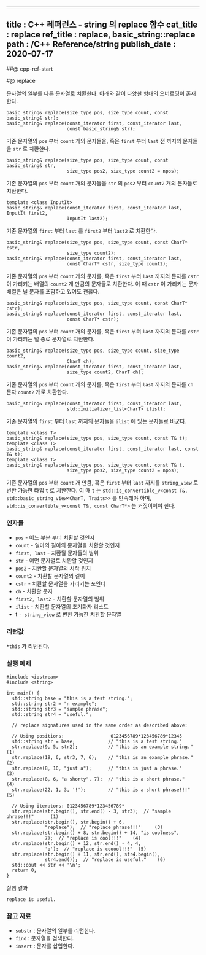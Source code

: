 ----------------
title : C++ 레퍼런스 - string 의 replace 함수
cat_title :  replace
ref_title : replace, basic_string::replace
path : /C++ Reference/string
publish_date : 2020-07-17
---------------

##@ cpp-ref-start

#@ replace

문자열의 일부를 다른 문자열로 치환한다. 아래와 같이 다양한 형태의 오버로딩이 존재한다.

```cpp-formatted
basic_string& replace(size_type pos, size_type count, const basic_string& str);
basic_string& replace(const_iterator first, const_iterator last,
                      const basic_string& str);
```

기존 문자열의 `pos` 부터 `count` 개의 문자들을, 혹은 `first` 부터 `last` 전 까지의 문자들을 `str` 로 치환한다.

```cpp-formatted
basic_string& replace(size_type pos, size_type count, const basic_string& str,
                      size_type pos2, size_type count2 = npos);
```

기존 문자열의 `pos` 부터 `count` 개의 문자들을 `str` 의 `pos2` 부터 `count2` 개의 문자들로 치환한다.

```cpp-formatted
template <class InputIt>
basic_string& replace(const_iterator first, const_iterator last, InputIt first2,
                      InputIt last2);
```

기존 문자열의 `first` 부터 `last` 를 `first2` 부터 `last2` 로 치환한다.

```cpp-formatted
basic_string& replace(size_type pos, size_type count, const CharT* cstr,
                      size_type count2);
basic_string& replace(const_iterator first, const_iterator last,
                      const CharT* cstr, size_type count2);
```

기존 문자열의 `pos` 부터 `count` 개의 문자를, 혹은 `first` 부터 `last` 까지의 문자를 `cstr` 이 가리키는 배열의 `count2` 개 만큼의 문자들로 치환한다. 이 때 `cstr` 이 가리키는 문자 배열은 널 문자를 포함하고 있어도 괜찮다.

```cpp-formatted
basic_string& replace(size_type pos, size_type count, const CharT* cstr);
basic_string& replace(const_iterator first, const_iterator last,
                      const CharT* cstr);
```

기존 문자열의 `pos` 부터 `count` 개의 문자를, 혹은 `first` 부터 `last` 까지의 문자를 `cstr` 이 가리키는 널 종료 문자열로 치환한다.

```cpp-formatted
basic_string& replace(size_type pos, size_type count, size_type count2,
                      CharT ch);
basic_string& replace(const_iterator first, const_iterator last,
                      size_type count2, CharT ch);
```

기존 문자열의 `pos` 부터 `count` 개의 문자를, 혹은 `first` 부터 `last` 까지의 문자를 `ch` 문자 `count2` 개로 치환한다.

```cpp-formatted
basic_string& replace(const_iterator first, const_iterator last,
                      std::initializer_list<CharT> ilist);
```

기존 문자열의 `first` 부터 `last` 까지의 문자들을 `ilist` 에 있는 문자들로 바꾼다.

```cpp-formatted
template <class T>
basic_string& replace(size_type pos, size_type count, const T& t);
template <class T>
basic_string& replace(const_iterator first, const_iterator last, const T& t);
template <class T>
basic_string& replace(size_type pos, size_type count, const T& t,
                      size_type pos2, size_type count2 = npos);
```

기존 문자열의 `pos` 부터 `count` 개 만큼, 혹은 `first` 부터 `last` 까지를 `string_view` 로 변환 가능한 타입 `t` 로 치환한다. 이 때  `t` 는 `std::is_convertible_v<const T&, std::basic_string_view<CharT, Traits>>` 를 만족해야 하며, `std::is_convertible_v<const T&, const CharT*>` 는 거짓이어야 한다.

### 인자들

* `pos`	-	어느 부분 부터 치환할 것인지
* `count`	-	얼마의 길이의 문자열을 치환할 것인지
* `first, last`	-	치환될 문자들의 범위
* `str`	-	어떤 문자열로 치환할 것인지
* `pos2`	-	치환할 문자열의 시작 위치
* `count2`	-	치환할 문자열의 길이
* `cstr`	-	치환할 문자열을 가리키는 포인터
* `ch`	-	치환할 문자
* `first2, last2`	-	치환할 문자열의 범위
* `ilist`	-	치환할 문자열의 초기화자 리스트
* t	`- string_view` 로 변환 가능한 치환할 문자열

### 리턴값

`*this` 가 리턴된다.

### 실행 예제

```cpp-formatted
#include <iostream>
#include <string>

int main() {
  std::string base = "this is a test string.";
  std::string str2 = "n example";
  std::string str3 = "sample phrase";
  std::string str4 = "useful.";

  // replace signatures used in the same order as described above:

  // Using positions:                 0123456789*123456789*12345
  std::string str = base;            // "this is a test string."
  str.replace(9, 5, str2);           // "this is an example string." (1)
  str.replace(19, 6, str3, 7, 6);    // "this is an example phrase." (2)
  str.replace(8, 10, "just a");      // "this is just a phrase."     (3)
  str.replace(8, 6, "a shorty", 7);  // "this is a short phrase."    (4)
  str.replace(22, 1, 3, '!');        // "this is a short phrase!!!"  (5)

  // Using iterators: 0123456789*123456789*
  str.replace(str.begin(), str.end() - 3, str3);  // "sample phrase!!!"      (1)
  str.replace(str.begin(), str.begin() + 6,
              "replace");  // "replace phrase!!!"     (3)
  str.replace(str.begin() + 8, str.begin() + 14, "is coolness",
              7);  // "replace is cool!!!"    (4)
  str.replace(str.begin() + 12, str.end() - 4, 4,
              'o');  // "replace is cooool!!!"  (5)
  str.replace(str.begin() + 11, str.end(), str4.begin(),
              str4.end());  // "replace is useful."    (6)
  std::cout << str << '\n';
  return 0;
}
```

실행 결과

```exec
replace is useful.
```

### 참고 자료

* `substr` : 문자열의 일부를 리턴한다.
* `find` : 문자열을 검색한다.
* `insert` : 문자를 삽입한다.